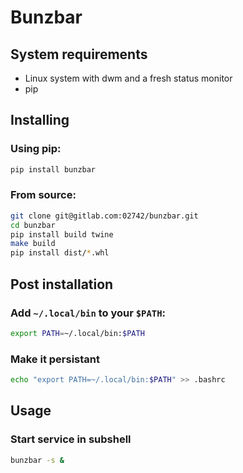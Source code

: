 # Bunzbar

## System requirements
- Linux system with dwm and a fresh status monitor
- pip

## Installing

### Using pip:
```bash
pip install bunzbar
```

### From source:
```bash
git clone git@gitlab.com:02742/bunzbar.git
cd bunzbar
pip install build twine
make build
pip install dist/*.whl
```


## Post installation

### Add `~/.local/bin` to your `$PATH`:
```bash
export PATH=~/.local/bin:$PATH
```

### Make it persistant
```bash
echo "export PATH=~/.local/bin:$PATH" >> .bashrc
```

## Usage

### Start service in subshell
```bash
bunzbar -s &
```
